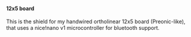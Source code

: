 #### 12x5 board

This is the shield for my handwired ortholinear 12x5 board (Preonic-like), 
that uses a nice!nano v1 microcontroller for bluetooth support.

